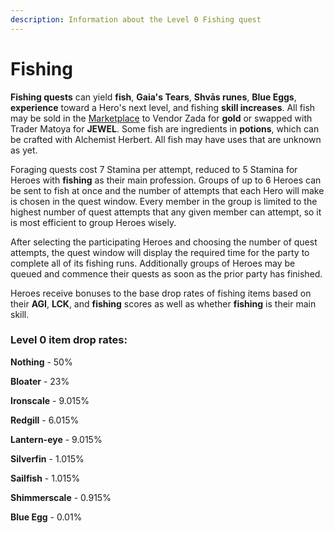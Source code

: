 ```yaml
---
description: Information about the Level 0 Fishing quest
---
```


# Fishing

**Fishing quests** can yield **fish**, **Gaia's Tears**, **Shvās runes**, **Blue Eggs**, **experience** toward a Hero's next level, and fishing **skill increases**. All fish may be sold in the [Marketplace](../marketplace.md) to Vendor Zada for **gold** or swapped with Trader Matoya for **JEWEL**. Some fish are ingredients in **potions**, which can be crafted with Alchemist Herbert. All fish may have uses that are unknown as yet.

Foraging quests cost 7 Stamina per attempt, reduced to 5 Stamina for Heroes with **fishing** as their main profession. Groups of up to 6 Heroes can be sent to fish at once and the number of attempts that each Hero will make is chosen in the quest window. Every member in the group is limited to the highest number of quest attempts that any given member can attempt, so it is most efficient to group Heroes wisely.

After selecting the participating Heroes and choosing the number of quest attempts, the quest window will display the required time for the party to complete all of its fishing runs. Additionally groups of Heroes may be queued and commence their quests as soon as the prior party has finished.

Heroes receive bonuses to the base drop rates of fishing items based on their **AGI**, **LCK**, and **fishing** scores as well as whether **fishing** is their main skill.&#x20;

### **Level 0 item drop rates:**

**Nothing** - 50%

**Bloater** - 23%

**Ironscale** - 9.015%

**Redgill** - 6.015%

**Lantern-eye** - 9.015%

**Silverfin** - 1.015%

**Sailfish** - 1.015%

**Shimmerscale** - 0.915%

**Blue Egg** - 0.01%
